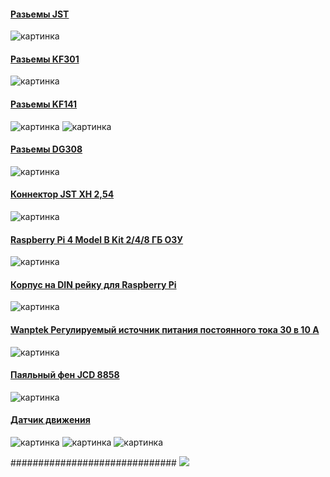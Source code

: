 #### [Разьемы JST](https://s.click.aliexpress.com/e/_A7y6vY)
![картинка](https://github.com/White-SinSay/ali/blob/main/images/2021-07-17_14-51-56.png)

#### [Разьемы KF301](https://s.click.aliexpress.com/e/_986dT0)
![картинка](https://github.com/White-SinSay/ali/blob/main/images/2021-07-17_14-52-48.png)

#### [Разьемы KF141](https://s.click.aliexpress.com/e/_Ar4zee)
![картинка](https://github.com/White-SinSay/ali/blob/main/images/2021-07-17_14-54-03.png)
![картинка](https://github.com/White-SinSay/ali/blob/main/images/2021-07-17_14-54-32.png)

#### [Разьемы DG308](https://s.click.aliexpress.com/e/_98QV6O)
![картинка](https://github.com/White-SinSay/ali/blob/main/images/2021-07-17_14-55-11.png)

#### [Коннектор JST XH 2,54](https://s.click.aliexpress.com/e/_AkLHYi)
![картинка](https://github.com/White-SinSay/ali/blob/main/images/2021-07-17_14-55-55.png)

#### [Raspberry Pi 4 Model B Kit 2/4/8 ГБ ОЗУ](https://s.click.aliexpress.com/e/_AkRTdm)
![картинка](https://github.com/White-SinSay/ali/blob/main/images/2021-07-20_09-39-00.png)

#### [Корпус на DIN рейку для Raspberry Pi](https://s.click.aliexpress.com/e/_ApTOou)
![картинка](https://github.com/White-SinSay/ali/blob/main/images/2021-07-20_09-40-13.png)

#### [Wanptek Регулируемый источник питания постоянного тока 30 в 10 А](https://s.click.aliexpress.com/e/_AaQDPS)
![картинка](https://github.com/White-SinSay/ali/blob/main/images/2021-07-20_09-41-23.png)

#### [Паяльный фен JCD 8858](https://s.click.aliexpress.com/e/_9fUPKo)
![картинка](https://github.com/White-SinSay/ali/blob/main/images/2021-07-20_09-44-08.png)

#### [Датчик движения](https://s.click.aliexpress.com/e/_AdO0TQ)
![картинка](https://github.com/White-SinSay/ali/blob/main/images/2021-07-22_10-44-53.png)
![картинка](https://github.com/White-SinSay/ali/blob/main/images/2021-07-22_10-44-20.png)
![картинка](https://github.com/White-SinSay/ali/blob/main/images/2021-07-22_10-44-32.png)

##############################
<a href="https://s.click.aliexpress.com/e/_AdO0TQ" target="_blank"><img src="https://ae01.alicdn.com/kf/H41daee3f6d9f45a1b2f552954c4e71ecN.jpg_350x350.jpg" /></a>



